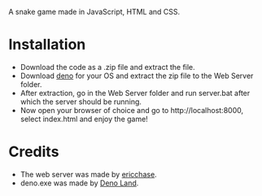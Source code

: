 A snake game made in JavaScript, HTML and CSS.

# Installation

- Download the code as a .zip file and extract the file.
- Download [deno](https://github.com/denoland/deno/releases/tag/v1.22.0) for your OS and extract the zip file to the Web Server folder.
- After extraction, go in the Web Server folder and run server.bat after which the server should be running. 
- Now open your browser of choice and go to http://localhost:8000, select index.html and enjoy the game!

# Credits
- The web server was made by [ericchase](https://github.com/ericchase/tool--basic-web-server).
- deno.exe was made by [Deno Land](https://github.com/denoland/deno/releases/tag/v1.22.0).
